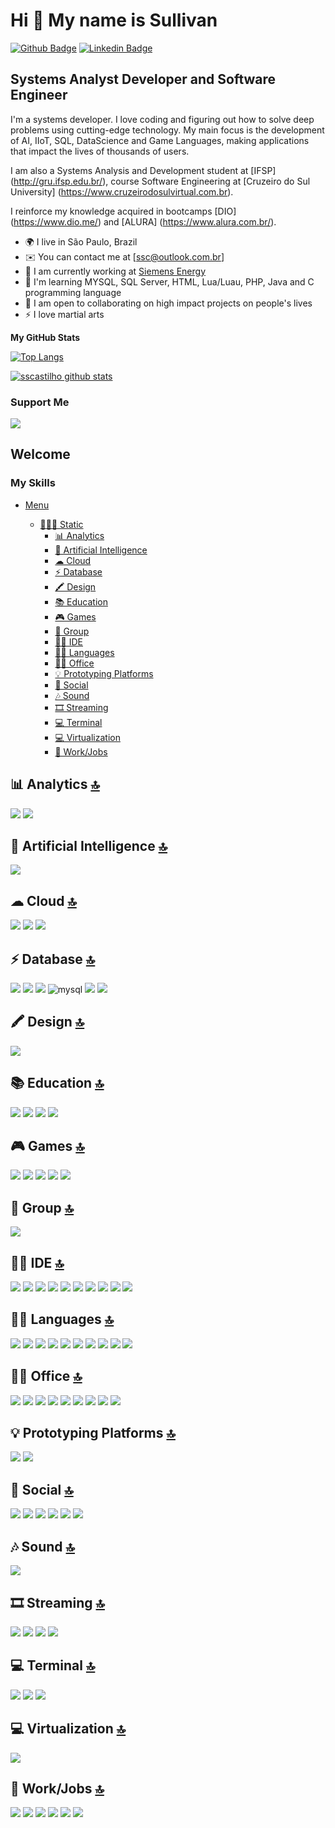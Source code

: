 Hi 👋 My name is Sullivan
==========================
[![Github Badge](https://img.shields.io/badge/-Github-000?style=flat-square&logo=Github&logoColor=white&link=https://github.com/sscastilho)](https://github.com/sscastilho)
[![Linkedin Badge](https://img.shields.io/badge/-LinkedIn-blue?style=flat-square&logo=Linkedin&logoColor=white&link=https://www.linkedin.com/in/sullivan-castilho/)](https://www.linkedin.com/in/sullivan-castilho/)

Systems Analyst Developer and Software Engineer
-----------------------------

I'm a systems developer. I love coding and figuring out how to solve deep problems using cutting-edge technology. My main focus is the development of AI, IIoT, SQL, DataScience and Game Languages, making applications that impact the lives of thousands of users.

I am also a Systems Analysis and Development student at [IFSP] (http://gru.ifsp.edu.br/), course Software Engineering at [Cruzeiro do Sul University] (https://www.cruzeirodosulvirtual.com.br).

I reinforce my knowledge acquired in bootcamps [DIO] (https://www.dio.me/) and [ALURA] (https://www.alura.com.br/).

* 🌍 I live in São Paulo, Brazil
* ✉️ You can contact me at [ssc@outlook.com.br]
* 🚀 I am currently working at [Siemens Energy](https://www.siemens-energy.com/)
* 🧠 I'm learning MYSQL, SQL Server, HTML, Lua/Luau, PHP, Java and C programming language
* 🤝 I am open to collaborating on high impact projects on people's lives
* ⚡ I love martial arts

<b>My GitHub Stats</b>

[![Top Langs](https://github-readme-stats.vercel.app/api/top-langs/?username=sscastilho&layout=compact&title_color=fff&text_color=f8f8f2&hide=java&bg_color=171c24)](https://github.com/sscastilho)

[![sscastilho github stats](https://github-readme-stats.vercel.app/api?username=sscastilho&show_icons=true&title_color=fff&icon_color=7159c1&text_color=f8f8f2&bg_color=171c24&count_private=true)](https://github.com/sscastilho)

### Support Me

<a href="https://www.github.com/sscastilho" target="_blank" rel="noreferrer"><img
src="https://img.shields.io/github/followers/sscastilho?logo=github&style=for-the-badge&color=3382ed&labelColor=171717" /></a>

## Welcome
### My Skills


- [Menu](#menu)

  - [🧑🏼‍🏭 Static](#-static)
    - [📊 Analytics](#-analytics-)
    - [🤖 Artificial Intelligence](#-artificial-intelligence-)
    - [☁ Cloud](#-cloud-)
    - [⚡ Database](#-database-)
    - [🖍 Design](#-design-)
    - [📚 Education](#-education-)
    - [🎮 Games](#-games-)
    - [🤜 Group](#-group-)
    - [👩‍💻 IDE](#-ide-)
    - [👩‍💻 Languages](#-languages-)
    - [👨‍💻 Office](#-office-)
    - [💡 Prototyping Platforms](#-prototyping-platforms-)
    - [👨 Social](#-social-)
    - [🎶 Sound](#-sound-)
    - [🎞 Streaming](#-streaming-)
    - [💻 Terminal](#-terminal-)
    - [💻 Virtualization](#-virtualization-)
    - [🥅 Work/Jobs](#-workjobs-)

## 📊 Analytics [🔝](#welcome)

<img src="https://img.shields.io/badge/Tableau-E97627?style=for-the-badge&logo=Tableau&logoColor=white" />   <img src="https://img.shields.io/badge/Alteryx-0080FF?style=for-the-badge&logo=Alteryx&logoColor=white" /> 


## 🤖 Artificial Intelligence [🔝](#welcome)

<img src="https://img.shields.io/badge/TensorFlow-FF6F00?style=for-the-badge&logo=tensorflow&logoColor=white" /> 

## ☁ Cloud [🔝](#welcome)

<img src="https://img.shields.io/badge/Amazon AWS-FF9900?style=for-the-badge&logo=amazonaws&logoColor=white" />  <img src="https://img.shields.io/badge/Digital_Ocean-0080FF?style=for-the-badge&logo=DigitalOcean&logoColor=white" />   <img src="https://img.shields.io/badge/GitHub_Actions-2088FF?style=for-the-badge&logo=github-actions&logoColor=white" />  

## ⚡ Database [🔝](#welcome)

<img src="https://img.shields.io/badge/MariaDB-003545?style=for-the-badge&logo=mariadb&logoColor=white" /> <img src="https://img.shields.io/badge/Microsoft%20SQL%20Server-CC2927?style=for-the-badge&logo=microsoft%20sql%20server&logoColor=white" />  <img src="https://img.shields.io/badge/MongoDB-4EA94B?style=for-the-badge&logo=mongodb&logoColor=white" />  <img alt="mysql" src="https://img.shields.io/badge/MySQL-005C84?style=for-the-badge&logo=mysql&logoColor=white">  <img src="https://img.shields.io/badge/PostgreSQL-316192?style=for-the-badge&logo=postgresql&logoColor=white" />  <img src="https://img.shields.io/badge/SQLite-07405E?style=for-the-badge&logo=sqlite&logoColor=white" />         
                                          
## 🖍 Design [🔝](#welcome)

<img src="https://img.shields.io/badge/blender-%23F5792A.svg?style=for-the-badge&logo=blender&logoColor=white" />  

## 📚 Education [🔝](#welcome)
             
<img src="https://img.shields.io/badge/Coursera-0056D2?style=for-the-badge&logo=Coursera&logoColor=white" />  <img src="https://img.shields.io/badge/Duolingo-58CC02?style=for-the-badge&logo=Duolingo&logoColor=white" />  <img src="https://img.shields.io/badge/gitignore%20io-204ECF?style=for-the-badge&logo=gitignoredotio&logoColor=white" />   <img src="https://img.shields.io/badge/Udemy-A100FF?style=for-the-badge&logo=Udemy&logoColor=white" />                                              
## 🎮 Games [🔝](#welcome)
<img src="https://img.shields.io/badge/Roblox-FFD43B?style=for-the-badge&logo=roblox&logoColor=blue" />  <img src="https://img.shields.io/badge/Unity-2C2255?style=for-the-badge&logo=unity&logoColor=white" /> <img src="https://img.shields.io/badge/Counter_Strike-000000?style=for-the-badge&logo=counter-strike&logoColor=white" />  <img src="https://img.shields.io/badge/Valorant-fa4454?style=for-the-badge&logo=valorant&logoColor=white" />   <img src="https://img.shields.io/badge/Xbox-107C10?style=for-the-badge&logo=xbox&logoColor=white" />                                                                               

## 🤜 Group [🔝](#welcome)

<img src="https://img.shields.io/badge/Discord-5865F2?style=for-the-badge&logo=discord&logoColor=white" />  
    
## 👩‍💻 IDE [🔝](#welcome)

<img src="https://img.shields.io/badge/Arduino_IDE-00979D?style=for-the-badge&logo=arduino&logoColor=white" />  <img src="https://img.shields.io/badge/Colab-F9AB00?style=for-the-badge&logo=googlecolab&color=525252"/> <img src="https://img.shields.io/badge/Eclipse-2C2255?style=for-the-badge&logo=eclipse&logoColor=white" />  <img src="https://img.shields.io/badge/IntelliJ_IDEA-000000.svg?style=for-the-badge&logo=intellij-idea&logoColor=white" />  <img src="https://img.shields.io/badge/Notepad++-90E59A.svg?style=for-the-badge&logo=notepad%2B%2B&logoColor=black" />  <img src="https://img.shields.io/badge/replit-667881?style=for-the-badge&logo=replit&logoColor=white" />  <img src="https://img.shields.io/badge/sublime_text-%23575757.svg?&style=for-the-badge&logo=sublime-text&logoColor=important" />  <img src="https://img.shields.io/badge/VSCode-0078D4?style=for-the-badge&logo=visual%20studio%20code&logoColor=white" />   <img src="https://img.shields.io/badge/Visual_Studio-5C2D91?style=for-the-badge&logo=visual%20studio&logoColor=white" />  <img src="https://img.shields.io/badge/Visual_Studio_Code-0078D4?style=for-the-badge&logo=visual%20studio%20code&logoColor=white" />                
              
## 👩‍💻 Languages [🔝](#welcome)

<img src="https://img.shields.io/badge/C-00599C?style=for-the-badge&logo=c&logoColor=white" /> <img src="https://img.shields.io/badge/C%23-239120?style=for-the-badge&logo=c-sharp&logoColor=white" />  <img src="https://img.shields.io/badge/C%2B%2B-00599C?style=for-the-badge&logo=c%2B%2B&logoColor=white" />  <img src="https://img.shields.io/badge/HTML5-E34F26?style=for-the-badge&logo=html5&logoColor=white" />  <img src="https://img.shields.io/badge/OpenJDK-ED8B00?style=for-the-badge&logo=openjdk&logoColor=white" />  <img src="https://img.shields.io/badge/JavaScript-323330?style=for-the-badge&logo=javascript&logoColor=F7DF1E" />   <img src="https://img.shields.io/badge/Lua-2C2D72?style=for-the-badge&logo=lua&logoColor=white" />   <img src="https://img.shields.io/badge/PHP-777BB4?style=for-the-badge&logo=php&logoColor=white" />  <img src="https://img.shields.io/badge/Python-FFD43B?style=for-the-badge&logo=python&logoColor=blue" />   <img src="https://img.shields.io/badge/TensorFlow-FF6F00?style=for-the-badge&logo=TensorFlow&logoColor=white" />                                     
                                 
## 👨‍💻 Office [🔝](#welcome)

<img src="https://img.shields.io/badge/Google%20Sheets-34A853?style=for-the-badge&logo=google-sheets&logoColor=white" />  <img src="https://img.shields.io/badge/LibreOffice-18A303?style=for-the-badge&logo=LibreOffice&logoColor=white" />  <img src="https://img.shields.io/badge/Microsoft_Office-D83B01?style=for-the-badge&logo=microsoft-office&logoColor=white" /> <img src="https://img.shields.io/badge/Microsoft_SharePoint-0078D4?style=for-the-badge&logo=microsoft-sharepoint&logoColor=white" /> <img src="https://img.shields.io/badge/Microsoft_SQL_Server-CC2927?style=for-the-badge&logo=microsoft-sql-server&logoColor=white" /> <img src="https://img.shields.io/badge/Microsoft_Visio-3955A3?style=for-the-badge&logo=microsoft-visio&logoColor=white" /> <img src="https://img.shields.io/badge/Notion-000000?style=for-the-badge&logo=notion&logoColor=white" />   <img src="https://img.shields.io/badge/Trello-0052CC?style=for-the-badge&logo=trello&logoColor=white" /> <img src="https://img.shields.io/badge/Jira-0052CC?style=for-the-badge&logo=Jira&logoColor=white" />                  
                  
## 💡 Prototyping Platforms [🔝](#welcome)

<img src="https://img.shields.io/badge/Arduino-00979D?style=for-the-badge&logo=Arduino&logoColor=white" />  <img src="https://img.shields.io/badge/Raspberry%20Pi-A22846?style=for-the-badge&logo=Raspberry%20Pi&logoColor=white" /> 

## 👨 Social [🔝](#welcome)

<img src="https://img.shields.io/badge/Bitbucket-0747a6?style=for-the-badge&logo=bitbucket&logoColor=white" />   <img src="https://img.shields.io/badge/GitHub-100000?style=for-the-badge&logo=github&logoColor=white" />   <img src="https://img.shields.io/badge/GitLab-330F63?style=for-the-badge&logo=gitlab&logoColor=white" />  <img src="https://img.shields.io/badge/LinkedIn-0077B5?style=for-the-badge&logo=linkedin&logoColor=white" />   <img src="https://img.shields.io/badge/Sourcetree-0052CC?style=for-the-badge&logo=Sourcetree&logoColor=white"/>  <img src="https://img.shields.io/badge/Stack_Overflow-FE7A16?style=for-the-badge&logo=stack-overflow&logoColor=white" />                        
                     
## 🎶 Sound [🔝](#welcome)

<img src="https://img.shields.io/badge/Spotify-1ED760?style=for-the-badge&logo=spotify&logoColor=white" />

## 🎞 Streaming [🔝](#welcome)

<img src="https://img.shields.io/badge/Netflix-E50914?style=for-the-badge&logo=netflix&logoColor=white" />  <img src="https://img.shields.io/badge/Twitch-9146FF?style=for-the-badge&logo=twitch&logoColor=white" />  <img src="https://img.shields.io/badge/YouTube-FF0000?style=for-the-badge&logo=youtube&logoColor=white" />   <img src="https://img.shields.io/badge/YouTube_Gaming-FF0000?style=for-the-badge&logo=youtube-gaming&logoColor=white" />                     
                  
## 💻 Terminal [🔝](#welcome)

<img src="https://img.shields.io/badge/GIT-E44C30?style=for-the-badge&logo=git&logoColor=white" />  <img src="https://img.shields.io/badge/powershell-5391FE?style=for-the-badge&logo=powershell&logoColor=white" />   <img src="https://img.shields.io/badge/windows%20terminal-4D4D4D?style=for-the-badge&logo=windows%20terminal&logoColor=white">             
                            
## 💻 Virtualization [🔝](#welcome)

<img src="https://img.shields.io/badge/VirtualBox-21416b?style=for-the-badge&logo=VirtualBox&logoColor=white"> 

## 🥅 Work/Jobs [🔝](#welcome)

<img src="https://img.shields.io/badge/AngelList-000000?style=for-the-badge&logo=AngelList&logoColor=white" />   <img src="https://img.shields.io/badge/Fiverr-1DBF73?style=for-the-badge&logo=fiverr&logoColor=white" />  <img src="https://img.shields.io/badge/Freelancer-29B2FE?style=for-the-badge&logo=Freelancer&logoColor=white" />   <img src="https://img.shields.io/badge/Indeed-003A9B?style=for-the-badge&logo=Indeed&logoColor=white" />  <img src="https://img.shields.io/badge/Toptal-3863A0?style=for-the-badge&logo=Toptal&logoColor=white" />  <img src="https://img.shields.io/badge/UpWork-6FDA44?style=for-the-badge&logo=Upwork&logoColor=white" />             
